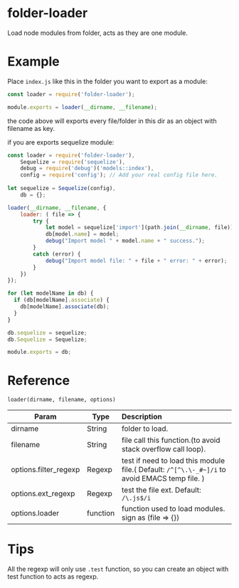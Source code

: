 # folder-loader
Load node modules from folder, acts as they are one module.

# Example

Place `index.js` like this in the folder you want to export as a module:

```Javascript
const loader = require('folder-loader');

module.exports = loader(__dirname, __filename);
```

the code above will exports every file/folder in this dir as an object with filename as key.

if you are exports sequelize module:

```Javascript
const loader = require('folder-loader'),
    Sequelize = require('sequelize'),
    debug = require('debug')('models::index'),
    config = require('config'); // Add your real config file here.
    
let sequelize = Sequelize(config),
    db = {};

loader(__dirname, __filename, {
    loader: ( file => {
        try {
            let model = sequelize['import'](path.join(__dirname, file));
            db[model.name] = model;
            debug("Import model " + model.name + " success.");
        }
        catch (error) {
            debug("Import model file: " + file + " error: " + error);
        }
    })
});

for (let modelName in db) {
  if (db[modelName].associate) {
    db[modelName].associate(db);
  }
}

db.sequelize = sequelize;
db.Sequelize = Sequelize;

module.exports = db;
```
# Reference

`loader(dirname, filename, options)`

Param | Type | Description
----- | ---- |:----
dirname | String | folder to load.
filename | String | file call this function.(to avoid stack overflow call loop).
options.filter_regexp | Regexp | test if need to load this module file.( Default: `/^[^\.\-_#~]/i` to avoid EMACS temp file. )
options.ext_regexp | Regexp | test the file ext. Default: `/\.js$/i`
options.loader | function | function used to load modules. sign as (file => {})

# Tips

All the regexp will only use `.test` function, so you can create an object with test function to acts as regexp.
